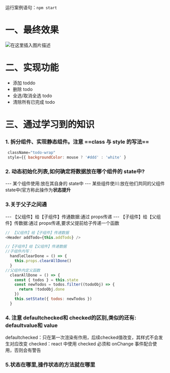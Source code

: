 运行案例语句：`npm start`
# 一、最终效果
![在这里插入图片描述](https://img-blog.csdnimg.cn/d07102b30f6d49e08d2faab0b02462d2.png?x-oss-process=image/watermark,type_ZmFuZ3poZW5naGVpdGk,shadow_10,text_aHR0cHM6Ly9ibG9nLmNzZG4ubmV0L2xhZHJlYW0=,size_16,color_FFFFFF,t_70)
# 二、实现功能
 - 添加 toddo
 - 删除 todo
 - 全选/取消全选 todo
 - 清除所有已完成 todo
# 三、通过学习到的知识
### 1.	拆分组件、实现静态组件。注意 ==class 与 style 的写法==

```javascript
 className="todo-wrap"
 style={{ backgroundColor: mouse ? '#ddd' : 'white' }
```
### 2.	动态初始化列表,如何确定将数据放在哪个组件的 state中?
--- 某个组件使用:放在其自身的 state中
--- 某些组件使川:放在他们共同的父组件 state中(官方称此操作为**状态提升**
### 3.**关于父子之间通**
 --- 【父组件】给【子组件】传通数据:通过 props传递
 --- 【子组件】给【父组件】传数据:通过 props传递,要求父提前给子传递一个函数
```javascript
// 【父组件】给【子组件】传递数据
<Header addTodo={this.addTodo} />

//【子组件】给【父组件】传递数据
//子组件内写：
  handleClearDone = () => {
    this.props.clearAllDone()
  }
//父组件内定义函数
  clearAllDone = () => {
    const { todos } = this.state
    const newTodos = todos.filter((todoObj) => {
      return !todoObj.done
    })
    this.setState({ todos: newTodos })
  }
```
### 4.	注意 defaultchecked和 checked的区别,类似的还有: defaultvalue和 value
 defaultchecked：只在第一次渲染有作用，后续checked值改变，其样式不会发生对应改变
 checked：react 中使用 checked 必须和 onChange 事件配合使用，否则会有警告
### 5.**状态在哪里,操作状态的方法就在哪里**
